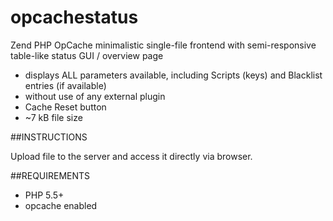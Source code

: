 # opcachestatus
Zend PHP OpCache minimalistic single-file frontend with semi-responsive table-like status GUI / overview page

* displays ALL parameters available, including Scripts (keys) and Blacklist entries (if available)
* without use of any external plugin
* Cache Reset button
* ~7 kB file size

##INSTRUCTIONS

Upload file to the server and access it directly via browser.

##REQUIREMENTS

* PHP 5.5+
* opcache enabled
